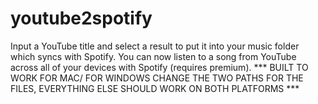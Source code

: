 # youtube2spotify
Input a YouTube title and select a result to put it into your music folder which syncs with Spotify. You can now listen to a song from YouTube across all of your devices with Spotify (requires premium).
 *** BUILT TO WORK FOR MAC/ FOR WINDOWS CHANGE THE TWO PATHS FOR THE FILES, EVERYTHING ELSE SHOULD WORK ON BOTH PLATFORMS ***
